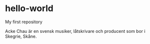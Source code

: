 # hello-world
My first repository

Acke Chau är en svensk musiker, låtskrivare och producent som bor i Skegrie, Skåne.
